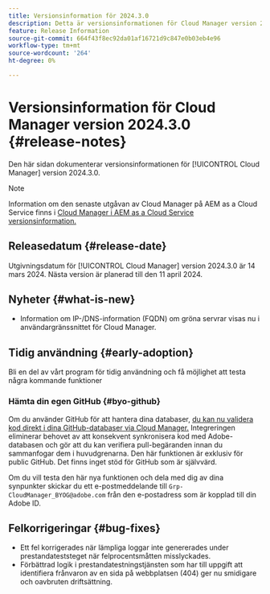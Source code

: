 ```yaml
---
title: Versionsinformation för 2024.3.0
description: Detta är versionsinformationen för Cloud Manager version 2024.3.0.
feature: Release Information
source-git-commit: 664f43f8ec92da01af16721d9c847e0b03eb4e96
workflow-type: tm+mt
source-wordcount: '264'
ht-degree: 0%

---
```



# Versionsinformation för Cloud Manager version 2024.3.0 {#release-notes}

Den här sidan dokumenterar versionsinformationen för [!UICONTROL Cloud Manager] version 2024.3.0.

>[!NOTE]
>
>Information om den senaste utgåvan av Cloud Manager på AEM as a Cloud Service finns i [Cloud Manager i AEM as a Cloud Service versionsinformation.](https://experienceleague.adobe.com/docs/experience-manager-cloud-service/content/implementing/using-cloud-manager/release-notes-cloud-manager/release-notes-cm-current.html)

## Releasedatum {#release-date}

Utgivningsdatum för [!UICONTROL Cloud Manager] version 2024.3.0 är 14 mars 2024. Nästa version är planerad till den 11 april 2024.

## Nyheter {#what-is-new}

* Information om IP-/DNS-information (FQDN) om gröna servrar visas nu i användargränssnittet för Cloud Manager.

## Tidig användning {#early-adoption}

Bli en del av vårt program för tidig användning och få möjlighet att testa några kommande funktioner

### Hämta din egen GitHub {#byo-github}

Om du använder GitHub för att hantera dina databaser, [du kan nu validera kod direkt i dina GitHub-databaser via Cloud Manager.](/help/managing-code/byo-github.md) Integreringen eliminerar behovet av att konsekvent synkronisera kod med Adobe-databasen och gör att du kan verifiera pull-begäranden innan du sammanfogar dem i huvudgrenarna. Den här funktionen är exklusiv för public GitHub. Det finns inget stöd för GitHub som är självvärd.

Om du vill testa den här nya funktionen och dela med dig av dina synpunkter skickar du ett e-postmeddelande till `Grp-CloudManager_BYOG@adobe.com` från den e-postadress som är kopplad till din Adobe ID.

## Felkorrigeringar {#bug-fixes}

* Ett fel korrigerades när lämpliga loggar inte genererades under prestandateststeget när felprocentsmåtten misslyckades.
* Förbättrad logik i prestandatestningstjänsten som har till uppgift att identifiera frånvaron av en sida på webbplatsen (404) ger nu smidigare och oavbruten driftsättning.
